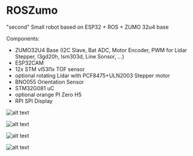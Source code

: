 # ROSZumo
"second" Small robot based on ESP32 + ROS + ZUMO 32u4 base


Components:
* ZUMO32U4 Base (I2C Slave, Bat ADC, Motor Encoder, PWM for Lidar Stepper, l3gd20h, lsm303d, Line Sonsor, ...)
* ESP32CAM
* 12x STM vl53l1x TOF sensor
* optional rotating Lidar with PCF8475+ULN2003 Stepper motor
* BNO055 Orientation Sensor
* STM32G081 uC
* optional orange PI Zero H5
* RPI SPI Display

![alt text](images/zumoros_01.jpg)

![alt text](images/zumoros_02.jpg)

![alt text](images/zumoros_03.jpg)

![alt text](images/zumoros_04.jpg)
